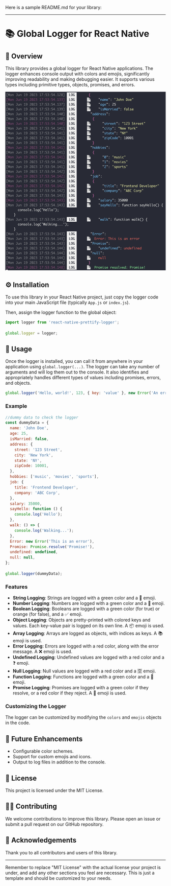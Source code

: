 Here is a sample README.md for your library:

---

# 📚 Global Logger for React Native

## 🎯 Overview

This library provides a global logger for React Native applications. The logger enhances console output with colors and emojis, significantly improving readability and making debugging easier. It supports various types including primitive types, objects, promises, and errors.

![Alt Text](./example.png)


## ⚙️ Installation

To use this library in your React Native project, just copy the logger code into your main JavaScript file (typically `App.js` or `index.js`).

Then, assign the logger function to the global object:

```javascript
import logger from 'react-native-prettify-logger';

global.logger = logger;
```

## 🚀 Usage

Once the logger is installed, you can call it from anywhere in your application using `global.logger(...)`. The logger can take any number of arguments and will log them out to the console. It also identifies and appropriately handles different types of values including promises, errors, and objects. 

```javascript
global.logger('Hello, world!', 123, { key: 'value' }, new Error('An error occurred!'), Promise.resolve('Promise result!'));
```
### Example 
```javascript
//dummy data to check the logger
const dummyData = {
  name: 'John Doe',
  age: 25,
  isMarried: false,
  address: {
    street: '123 Street',
    city: 'New York',
    state: 'NY',
    zipCode: 10001,
  },
  hobbies: ['music', 'movies', 'sports'],
  job: {
    title: 'Frontend Developer',
    company: 'ABC Corp',
  },
  salary: 35000,
  sayHello: function () {
    console.log('Hello');
  },
  walk: () => {
    console.log('Walking...');
  },
  Error: new Error('This is an error'),
  Promise: Promise.resolve('Promise!'),
  undefined: undefined,
  null: null,
};

global.logger(dummyData);
```

### Features

- **String Logging**: Strings are logged with a green color and a 📄 emoji.
- **Number Logging**: Numbers are logged with a green color and a 🔢 emoji.
- **Boolean Logging**: Booleans are logged with a green color (for true) or orange (for false), and a ✅ emoji.
- **Object Logging**: Objects are pretty-printed with colored keys and values. Each key-value pair is logged on its own line. A 📦 emoji is used.
- **Array Logging**: Arrays are logged as objects, with indices as keys. A 📚 emoji is used.
- **Error Logging**: Errors are logged with a red color, along with the error message. A ❌ emoji is used.
- **Undefined Logging**: Undefined values are logged with a red color and a ❓ emoji.
- **Null Logging**: Null values are logged with a red color and a 🈳 emoji.
- **Function Logging**: Functions are logged with a green color and a 🔧 emoji.
- **Promise Logging**: Promises are logged with a green color if they resolve, or a red color if they reject. A 🤝 emoji is used.

### Customizing the Logger

The logger can be customized by modifying the `colors` and `emojis` objects in the code.

## 🔮 Future Enhancements

- Configurable color schemes.
- Support for custom emojis and icons.
- Output to log files in addition to the console.

## 📄 License

This project is licensed under the MIT License.

## 🙋‍♂️ Contributing

We welcome contributions to improve this library. Please open an issue or submit a pull request on our GitHub repository.

## 👏 Acknowledgements

Thank you to all contributors and users of this library.

---

Remember to replace "MIT License" with the actual license your project is under, and add any other sections you feel are necessary. This is just a template and should be customized to your needs.
